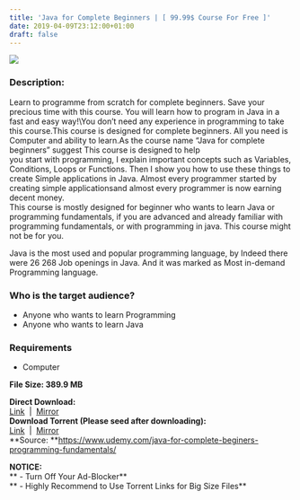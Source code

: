 ```yaml
---
title: 'Java for Complete Beginners | [ 99.99$ Course For Free ]'
date: 2019-04-09T23:12:00+01:00
draft: false
---
```


  

**[![](https://4.bp.blogspot.com/-SMsYhysOwoc/XK0X-NXWFcI/AAAAAAAABls/uW0FHo9qrhccoIKh09J1kZ0RxkTRqxfhwCLcBGAs/s640/Java-for-Complete-Beginners.jpg)](https://4.bp.blogspot.com/-SMsYhysOwoc/XK0X-NXWFcI/AAAAAAAABls/uW0FHo9qrhccoIKh09J1kZ0RxkTRqxfhwCLcBGAs/s1600/Java-for-Complete-Beginners.jpg)**

  
  

### Description:

Learn to programme from scratch for complete beginners. Save your precious time with this course. You will learn how to program in Java in a fast and easy way!\\You don’t need any experience in programming to take this course.This course is designed for complete beginners. All you need is Computer and ability to learn.As the course name “Java for complete beginners” suggest This course is designed to help you start with programming, I explain important concepts such as Variables, Conditions, Loops or Functions. Then I show you how to use these things to create Simple applications in Java. Almost every programmer started by creating simple applicationsand almost every programmer is now earning decent money.  
This course is mostly designed for beginner who wants to learn Java or programming fundamentals, if you are advanced and already familiar with programming fundamentals, or with programming in java. This course might not be for you.  

Java is the most used and popular programming language, by Indeed there were 26 268 Job openings in Java. And it was marked as Most in-demand Programming language.  

### Who is the target audience?

*   Anyone who wants to learn Programming
*   Anyone who wants to learn Java

### Requirements

*   Computer

**File Size: 389.9 MB**  
  
**Direct Download:**  
[Link](http://crowdurl.com/JavaforCompletelink1)  |  [Mirror](http://crowdurl.com/JavaforCompletelink2)   
**Download Torrent (Please seed after downloading):**  
[Link](http://crowdurl.com/JavaforCompletetorrent1)  |  [Mirror](http://crowdurl.com/JavaforCompletetorrent2)  
**Source: **https://www.udemy.com/java-for-complete-beginers-programming-fundamentals/  

**NOTICE:**  
** - Turn Off Your Ad-Blocker**  
** - Highly Recommend to Use Torrent Links for Big Size Files**